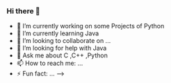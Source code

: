 ### Hi there 👋

- 🔭 I’m currently working on some Projects of Python
- 🌱 I’m currently learning Java 
- 👯 I’m looking to collaborate on ...
- 🤔 I’m looking for help with Java
- 💬 Ask me about C ,C++ ,Python 
- 📫 How to reach me: ...
- ⚡ Fun fact: ...
-->
